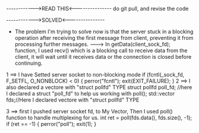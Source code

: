 ------------>READ THIS<---------------
do git pull, and revise the code

------------>SOLVED<---------------
- The problem I'm trying to solve now is that the server stuck in a blocking operation after receiving the first message from client, preventing it from processing further messages.
---> In getData(client_sock_fd); function, I used recv() which is a blocking call to receive data from the client, it will wait until it receives data or the connection is closed before continuing.

1 ==> I have Setted server socket to non-blocking mode
    if (fcntl(_sock_fd, F_SETFL, O_NONBLOCK) < 0)
    {
        perror("fcntl");
        exit(EXIT_FAILURE);
    }
2 ==> I also declared a vectore with "struct pollfd" TYPE
    struct pollfd poll_fd; //here I declared a struct "poll_fd" to help us working with poll();
    std::vector<struct pollfd> fds;//Here I declared vectore with  "struct pollfd" TYPE

3 ==> first I pushed server socket fd, to My Vector, Then I used poll() function to handle multiplexing for us.
int ret = poll(fds.data(), fds.size(), -1);
if (ret == -1)
{
  perror("poll");
  exit(1);
}
